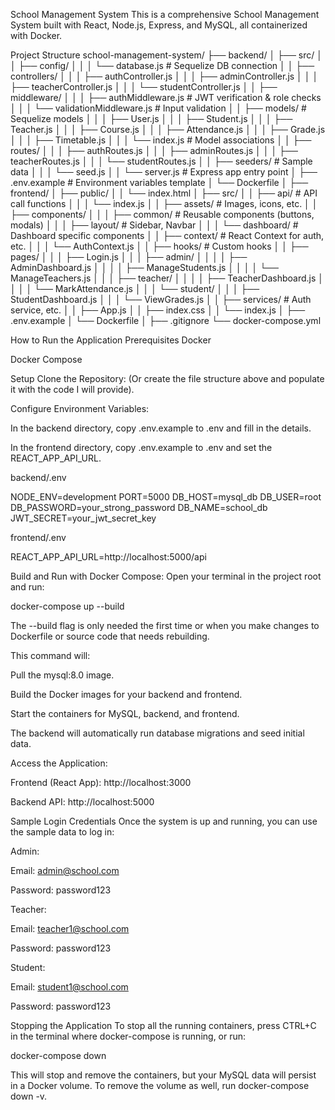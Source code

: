 School Management System
This is a comprehensive School Management System built with React, Node.js, Express, and MySQL, all containerized with Docker.

Project Structure
school-management-system/
├── backend/
│   ├── src/
│   │   ├── config/
│   │   │   └── database.js       # Sequelize DB connection
│   │   ├── controllers/
│   │   │   ├── authController.js
│   │   │   ├── adminController.js
│   │   │   ├── teacherController.js
│   │   │   └── studentController.js
│   │   ├── middleware/
│   │   │   ├── authMiddleware.js   # JWT verification & role checks
│   │   │   └── validationMiddleware.js # Input validation
│   │   ├── models/               # Sequelize models
│   │   │   ├── User.js
│   │   │   ├── Student.js
│   │   │   ├── Teacher.js
│   │   │   ├── Course.js
│   │   │   ├── Attendance.js
│   │   │   ├── Grade.js
│   │   │   ├── Timetable.js
│   │   │   └── index.js            # Model associations
│   │   ├── routes/
│   │   │   ├── authRoutes.js
│   │   │   ├── adminRoutes.js
│   │   │   ├── teacherRoutes.js
│   │   │   └── studentRoutes.js
│   │   ├── seeders/              # Sample data
│   │   │   └── seed.js
│   │   └── server.js             # Express app entry point
│   ├── .env.example              # Environment variables template
│   └── Dockerfile
│
├── frontend/
│   ├── public/
│   │   └── index.html
│   ├── src/
│   │   ├── api/                    # API call functions
│   │   │   └── index.js
│   │   ├── assets/                 # Images, icons, etc.
│   │   ├── components/
│   │   │   ├── common/             # Reusable components (buttons, modals)
│   │   │   ├── layout/             # Sidebar, Navbar
│   │   │   └── dashboard/          # Dashboard specific components
│   │   ├── context/                # React Context for auth, etc.
│   │   │   └── AuthContext.js
│   │   ├── hooks/                  # Custom hooks
│   │   ├── pages/
│   │   │   ├── Login.js
│   │   │   ├── admin/
│   │   │   │   ├── AdminDashboard.js
│   │   │   │   ├── ManageStudents.js
│   │   │   │   └── ManageTeachers.js
│   │   │   ├── teacher/
│   │   │   │   ├── TeacherDashboard.js
│   │   │   │   └── MarkAttendance.js
│   │   │   └── student/
│   │   │       ├── StudentDashboard.js
│   │   │       └── ViewGrades.js
│   │   ├── services/               # Auth service, etc.
│   │   ├── App.js
│   │   ├── index.css
│   │   └── index.js
│   ├── .env.example
│   └── Dockerfile
│
├── .gitignore
└── docker-compose.yml

How to Run the Application
Prerequisites
Docker

Docker Compose

Setup
Clone the Repository:
(Or create the file structure above and populate it with the code I will provide).

Configure Environment Variables:

In the backend directory, copy .env.example to .env and fill in the details.

In the frontend directory, copy .env.example to .env and set the REACT_APP_API_URL.

backend/.env

NODE_ENV=development
PORT=5000
DB_HOST=mysql_db
DB_USER=root
DB_PASSWORD=your_strong_password
DB_NAME=school_db
JWT_SECRET=your_jwt_secret_key

frontend/.env

REACT_APP_API_URL=http://localhost:5000/api

Build and Run with Docker Compose:
Open your terminal in the project root and run:

docker-compose up --build

The --build flag is only needed the first time or when you make changes to Dockerfile or source code that needs rebuilding.

This command will:

Pull the mysql:8.0 image.

Build the Docker images for your backend and frontend.

Start the containers for MySQL, backend, and frontend.

The backend will automatically run database migrations and seed initial data.

Access the Application:

Frontend (React App): http://localhost:3000

Backend API: http://localhost:5000

Sample Login Credentials
Once the system is up and running, you can use the sample data to log in:

Admin:

Email: admin@school.com

Password: password123

Teacher:

Email: teacher1@school.com

Password: password123

Student:

Email: student1@school.com

Password: password123

Stopping the Application
To stop all the running containers, press CTRL+C in the terminal where docker-compose is running, or run:

docker-compose down

This will stop and remove the containers, but your MySQL data will persist in a Docker volume. To remove the volume as well, run docker-compose down -v.
